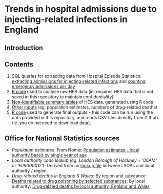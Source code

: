 # Trends in hospital admissions due to injecting-related infections in England

## Introduction

## Contents

1. SQL queries for extracting data from Hospital Episode Statistics: [extracting admissions for injecting-related infections](https://github.com/danlewer/irid_trends/blob/main/HES_query.sql) and [counting emergency admissions per day](https://github.com/danlewer/irid_trends/blob/main/HES_query_comparison_counts.sql)
2. [R code](https://github.com/danlewer/irid_trends/blob/main/process_raw_HES.R) used to analyse raw HES data (ie. requires HES data that is not saved in this repository to maintain confidentiality)
3. [Non-identifiable summary tables](https://github.com/danlewer/irid_trends/tree/main/summary_tables) of HES data, generated using R code
4. [Other inputs](https://github.com/danlewer/irid_trends/tree/main/input_data) (eg. population estimates, numbers of drug-related deaths)
5. [R code](https://github.com/danlewer/irid_trends/blob/main/final_outputs.R) used to generate final outputs - this code can be run using the data provided in this repository, and reads CSV files directly from Github (ie. you do not need to download data).

## Office for National Statistics sources

- *Population estimates*. From Nomis: [Population estimates - local authority based by single year of age](https://www.nomisweb.co.uk/datasets/pestsyoala)
- *Local authority code lookup (eg. London Borough of Hackney = '00AM' or 'E09000012')*: Derived from an [lookup file](https://www.ons.gov.uk/file?uri=/census/2011census/consultationsusersandlocalpartners/censusadvisorygroups/censusgeneralcag/categorisationoflsoasfor2011censustcm77269651.xls) between LSOAs and local authority / region.
- *Drug-related deaths in England & Wales*: By region and substance: [Deaths related to drug poisoning by selected substances](https://www.ons.gov.uk/peoplepopulationandcommunity/birthsdeathsandmarriages/deaths/datasets/deathsrelatedtodrugpoisoningbyselectedsubstances); by local authority: [Drug-related deaths by local authority, England and Wales](https://www.ons.gov.uk/peoplepopulationandcommunity/birthsdeathsandmarriages/deaths/datasets/drugmisusedeathsbylocalauthority)

